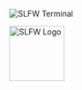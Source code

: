 ![SLFW Terminal](https://github.com/user-attachments/assets/d0477823-f05d-4951-b9ee-17147b802856)

<a href="https://slfw.vercel.app/">
  <img src="https://github.com/user-attachments/assets/aacc9467-d5d4-419c-a942-ec06f40b41a1" alt="SLFW Logo" width="100">
</a>
